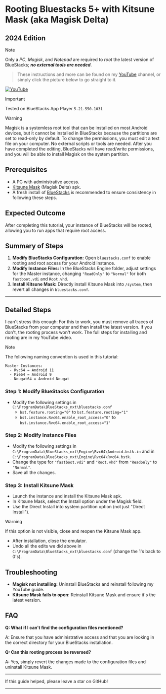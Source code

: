 # Rooting Bluestacks 5+ with Kitsune Mask (aka Magisk Delta)
## 2024 Edition

> [!NOTE]
> Only a *PC*, *Magisk*, and *Notepad* are required to *root* the latest version of BlueStacks; ***no external tools are needed***.

> These instructions and more can be found on my [YouTube](https://www.youtube.com/@RobThePCGuy) channel, or simply click the picture below to go straight to it.

[![YouTube](https://github.com/RobThePCGuy/Root-Bluestacks-with-Kitsune-Mask/assets/10876982/a9ad2b20-9faa-4c73-850e-cf03ad4d4a71)](https://youtu.be/eRXeasi6GQQ)

> [!IMPORTANT]
> Tested on BlueStacks App Player `5.21.550.1031`

> [!WARNING]
Magisk is a systemless root tool that can be installed on most Android devices, but it cannot be installed in BlueStacks because the partitions are set to read-only by default. To change the permissions, you must edit a text file on your computer. No external scripts or tools are needed. After you have completed the editing, BlueStacks will have read/write permissions, and you will be able to install Magisk on the system partition.

## Prerequisites
- A PC with administrative access.
- [Kitsune Mask](https://github.com/HuskyDG/magisk-files/blob/main/README.md) (Magisk Delta) apk.
- A fresh install of [BlueStacks](https://www.bluestacks.com/) is recommended to ensure consistency in following these steps.

## Expected Outcome
After completing this tutorial, your instance of BlueStacks will be rooted, allowing you to run apps that require root access.

## Summary of Steps
1. **Modify BlueStacks Configuration:** Open `bluestacks.conf` to enable rooting and root access for your Android instance.
2. **Modify Instance Files:** In the BlueStacks Engine folder, adjust settings for the Master instance, changing `"ReadOnly"` to `"Normal"` for both `fastboot.vdi` and `Root.vhd`.
3. **Install Kitsune Mask:** Directly install Kitsune Mask into `/system`, then revert all changes in `bluestacks.conf`.

---

## Detailed Steps
I can't stress this enough: For this to work, you must remove all traces of BlueStacks from your computer and then install the latest version. If you don't, the rooting process won't work. The full steps for installing and rooting are in my YouTube video.

> [!NOTE]
> The following naming convention is used in this tutorial:

```
Master Instances:
  - Rvc64 = Android 11
  - Pie64 = Android 9
  - Nougat64 = Android Nougat
```

### Step 1: Modify BlueStacks Configuration
- Modify the following settings in `C:\ProgramData\BlueStacks_nxt\bluestacks.conf`
  - `bst.feature.rooting="0"` to `bst.feature.rooting="1"`
  - `bst.instance.Rvc64.enable_root_access="0"` to `bst.instance.Rvc64.enable_root_access="1"`

### Step 2: Modify Instance Files
- Modify the following settings in `C:\ProgramData\BlueStacks_nxt\Engine\Rvc64\Android.bstk.in` and in `C:\ProgramData\BlueStacks_nxt\Engine\Rvc64\Rvc64.bstk`.
- Change the type for `"fastboot.vdi"` and `"Root.vhd"` from `"Readonly"` to `"Normal"`.
- Save all the changes.

### Step 3: Install Kitsune Mask
- Launch the instance and install the Kitsune Mask apk.
- In Kitsune Mask, select the Install option under the Magisk field.
- Use the Direct Install into system partition option (not just "Direct Install").

> [!WARNING]
> If this option is not visible, close and reopen the Kitsune Mask app.

- After installation, close the emulator.
- Undo all the edits we did above in `C:\ProgramData\BlueStacks_nxt\bluestacks.conf` (change the 1's back to 0's).

## Troubleshooting
- **Magisk not installing:** Uninstall BlueStacks and reinstall following my YouTube guide.
- **Kitsune Mask fails to open:** Reinstall Kitsune Mask and ensure it's the latest version.

## FAQ
**Q: What if I can't find the configuration files mentioned?**

A: Ensure that you have administrative access and that you are looking in the correct directory for your BlueStacks installation.

**Q: Can this rooting process be reversed?**

A: Yes, simply revert the changes made to the configuration files and uninstall Kitsune Mask.

---

If this guide helped, please leave a star on GitHub!

---
